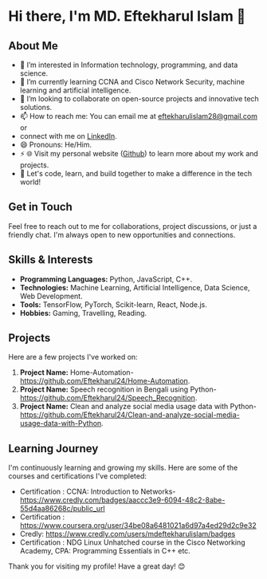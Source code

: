 # Hi there, I'm MD. Eftekharul Islam 👋

## About Me
- 👀 I’m interested in Information technology, programming, and data science.
- 🌱 I’m currently learning CCNA and Cisco Network Security, machine learning and artificial intelligence.
- 💞️ I’m looking to collaborate on open-source projects and innovative tech solutions.
- 📫 How to reach me: You can email me at eftekharulislam28@gmail.com or
- connect with me on [LinkedIn](https://linkedin.com/in/mdeftekharulislam).
- 😄 Pronouns: He/Him.
- ⚡ 🌐 Visit my personal website ([Github](https://github.com/Eftekharulislam30)) to learn more about my work and projects.
- 🚀 Let's code, learn, and build together to make a difference in the tech world!

## Get in Touch
Feel free to reach out to me for collaborations, project discussions, or just a friendly chat. I'm always open to new opportunities and connections.

## Skills & Interests
- **Programming Languages:** Python, JavaScript, C++.
- **Technologies:** Machine Learning, Artificial Intelligence, Data Science, Web Development.
- **Tools:** TensorFlow, PyTorch, Scikit-learn, React, Node.js.
- **Hobbies:** Gaming, Travelling, Reading.

## Projects
Here are a few projects I've worked on:
1. **Project Name:** Home-Automation-https://github.com/Eftekharul24/Home-Automation.
2. **Project Name:** Speech recognition in Bengali using Python-https://github.com/Eftekharul24/Speech_Recognition.
3. **Project Name:** Clean and analyze social media usage data with Python-https://github.com/Eftekharul24/Clean-and-analyze-social-media-usage-data-with-Python.

## Learning Journey
I'm continuously learning and growing my skills. Here are some of the courses and certifications I've completed:
- Certification : CCNA: Introduction to Networks-https://www.credly.com/badges/aaccc3e9-6094-48c2-8abe-55d4aa86268c/public_url
- Certification : https://www.coursera.org/user/34be08a6481021a6d97a4ed29d2c9e32
- Credly: https://www.credly.com/users/mdeftekharulislam/badges
- Certification : NDG Linux Unhatched course in the Cisco Networking Academy, CPA: Programming Essentials in C++ etc.

Thank you for visiting my profile! Have a great day! 😊



<!---
Eftekharulislam30/Eftekharulislam30 is a ✨ special ✨ repository because its `README.md` (this file) appears on your GitHub profile.
You can click the Preview link to take a look at your changes.
--->
